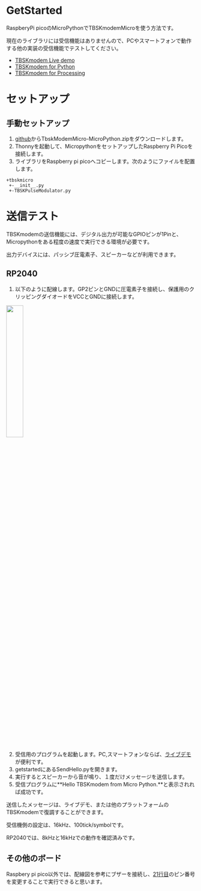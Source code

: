 # GetStarted

RaspberyPi picoのMicroPythonでTBSKmodemMicroを使う方法です。

現在のライブラリには受信機能はありませんので、PCやスマートフォンで動作する他の実装の受信機能でテストしてください。

+ [TBSKmodem Live demo](https://nyatla.jp/tbskmodem/)
+ [TBSKmodem for Python](https://github.com/nyatla/TBSKmodem)
+ [TBSKmodem for Processing](https://github.com/nyatla/TBSKmodem-for-Processing)



# セットアップ

## 手動セットアップ

1. [github](https://github.com/nyatla/TBSKmodemMicro/releases)からTbskModemMicro-MicroPython.zipをダウンロードします。
3. Thonnyを起動して、MicropythonをセットアップしたRaspberry Pi Picoを接続します。
4. ライブラリをRaspberry pi picoへコピーします。次のようにファイルを配置します。

```
+tbskmicro
 +-__init__.py
 +-TBSKPulseModulator.py
```



# 送信テスト

TBSKmodemの送信機能には、デジタル出力が可能なGPIOピンが1Pinと、Micropythonをある程度の速度で実行できる環境が必要です。

出力デバイスには、パッシブ圧電素子、スピーカーなどが利用できます。

## RP2040


1. 以下のように配線します。GP2ピンとGNDに圧電素子を接続し、保護用のクリッピングダイオードをVCCとGNDに接続します。
<img src="https://user-images.githubusercontent.com/2483108/221571659-862a3138-616e-430c-8516-73b77d2e412f.png" width="30%">

2. 受信用のプログラムを起動します。PC,スマートフォンならば、[ライブデモ](https://nyatla.jp/tbskmodem/)が便利です。
3. getstartedにあるSendHello.pyを開きます。
4. 実行するとスピーカーから音が鳴り、１度だけメッセージを送信します。
5. 受信プログラムに**Hello TBSKmodem from Micro Python.**と表示されれば成功です。


送信したメッセージは、ライブデモ、または他のプラットフォームのTBSKmodemで復調することができます。

受信機側の設定は、16kHz、100tick/symbolです。

RP2040では、8kHzと16kHzでの動作を確認済みです。


## その他のボード

Raspbery pi pico以外では、配線図を参考にブザーを接続し、[21行目](https://github.com/nyatla/TBSKmodemMicro/blob/a169376b739dd30758e67d53046daccb8f1ce12c/MicroPython/RP2040/getstarted/SendHello.py#L21)のピン番号を変更することで実行できると思います。

